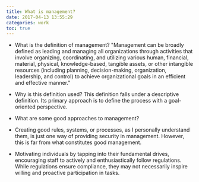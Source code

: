 ```yaml
---
title: What is management?
date: 2017-04-13 13:55:29 
categories: work
toc: true
---
```

- What is the definition of management?
"Management can be broadly defined as leading and managing all organizations through activities that involve organizing, coordinating, and utilizing various human, financial, material, physical, knowledge-based, tangible assets, or other intangible resources (including planning, decision-making, organization, leadership, and control) to achieve organizational goals in an efficient and effective manner."

- Why is this definition used?
This definition falls under a descriptive definition. Its primary approach is to define the process with a goal-oriented perspective.

- What are some good approaches to management?
- Creating good rules, systems, or processes, as I personally understand them, is just one way of providing security in management. However, this is far from what constitutes good management.
- Motivating individuals by tapping into their fundamental drives, encouraging staff to actively and enthusiastically follow regulations. While regulations ensure compliance, they may not necessarily inspire willing and proactive participation in tasks.